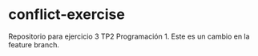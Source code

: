 # conflict-exercise
Repositorio para ejercicio 3 TP2 Programación 1.
Este es un cambio en la feature branch.